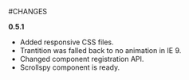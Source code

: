#CHANGES

**0.5.1**

* Added responsive CSS files.
* Trantition was falled back to no animation in IE 9.
* Changed component registration API.
* Scrollspy component is ready.
